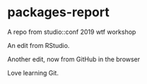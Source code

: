 # packages-report
A repo from studio::conf 2019 wtf workshop

An edit from RStudio. 

Another edit, now from GitHub in the browser

Love learning Git.